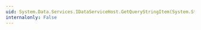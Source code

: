 ```yaml
---
uid: System.Data.Services.IDataServiceHost.GetQueryStringItem(System.String)
internalonly: False
---
```

